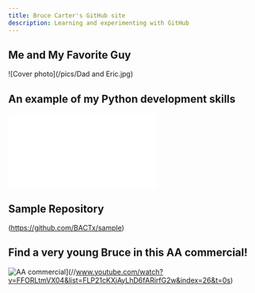 ```yaml
---
title: Bruce Carter's GitHub site
description: Learning and experimenting with GitHub
---
```


## Me and My Favorite Guy

![Cover photo](/pics/Dad and Eric.jpg)

## An example of my Python development skills

![Time Series Decomposition](/timeseries/index.md)

## Sample Repository

(https://github.com/BACTx/sample)


## Find a very young Bruce in this AA commercial!

![AA commercial](https://img.youtube.com/vi/FFORLtmVX04/0.jpg)](//www.youtube.com/watch?v=FFORLtmVX04&list=FLP21cKXjAyLhD6fARirfG2w&index=26&t=0s)
